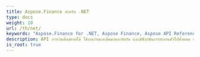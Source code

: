 ```yaml
---
title: Aspose.Finance สำหรับ .NET
type: docs
weight: 10
url: /th/net/
keywords: "Aspose.Finance for .NET, Aspose Finance, Aspose API Reference."
description: API การเงินนั้นขยายได้ ใช้งานง่ายและมีขนาดกะทัดรัด และมีฟังก์ชันการทำงานทั่วไปทั้งหมด ดังนั้นนักพัฒนาจึงเขียนโค้ดน้อยลงเพื่อดำเนินการทั่วไป
is_root: true
---
```

